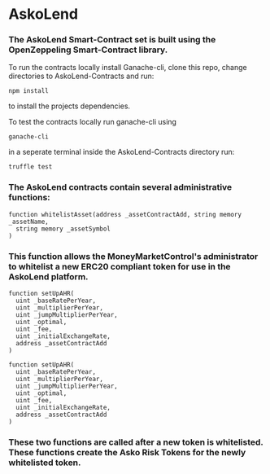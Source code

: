# AskoLend

### The AskoLend Smart-Contract set is built using the OpenZeppeling Smart-Contract library.

To run the contracts locally install Ganache-cli, clone this repo, change directories to AskoLend-Contracts and run:

`npm install`

to install the projects dependencies.

To test the contracts locally run ganache-cli using

`ganache-cli`

in a seperate terminal inside the AskoLend-Contracts directory run:

`truffle test`

### The AskoLend contracts contain several administrative functions:
```solidity
function whitelistAsset(address _assetContractAdd, string memory _assetName,
  string memory _assetSymbol
)
```

### This function allows the MoneyMarketControl's administrator to whitelist a new ERC20 compliant token for use in the AskoLend platform.

```solidity
function setUpAHR(
  uint _baseRatePerYear,
  uint _multiplierPerYear,
  uint _jumpMultiplierPerYear,
  uint _optimal,
  uint _fee,
  uint _initialExchangeRate,
  address _assetContractAdd
)

function setUpAHR(
  uint _baseRatePerYear,
  uint _multiplierPerYear,
  uint _jumpMultiplierPerYear,
  uint _optimal,
  uint _fee,
  uint _initialExchangeRate,
  address _assetContractAdd
)
  ```

### These two functions are called after a new token is whitelisted. These functions create the Asko Risk Tokens for the newly whitelisted token.

